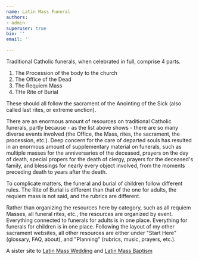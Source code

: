 ```yaml
---
name: Latin Mass Funeral
authors:
- admin
superuser: true
bio: ''
email: ''

---
```


<html prefix="og: http://ogp.me/ns#">
<head>
<title>Latin Mass Funeral</title>
<meta property="og:title" content="Latin Mass Funeral" />
<meta property="og:type" content="website" />
<meta property="og:url" content="https://www.latinmassfuneral.com/" />
<meta property="og:image" content="https://latinmassbaptism.com/img/sharing.png" />
</head>
</html>

Traditional Catholic funerals, when celebrated in full, comprise 4 parts. 

1. The Procession of the body to the church
2. The Office of the Dead 
3. The Requiem Mass 
4. THe Rite of Burial 

These should all follow the sacrament of the Anointing of the Sick (also called last rites, or extreme unction).

There are an enormous amount of resources on traditional Catholic funerals, partly because - as the list above shows - there are so many diverse events involved (the Office, the Mass, rites, the sacrament, the procession, etc.). Deep concern for the care of departed souls has resulted in an enormous amount of supplementary material on funerals, such as multiple masses for the anniversaries of the deceased, prayers on the day of death, special propers for the death of clergy, prayers for the deceased's family, and blessings for nearly every object involved, from the moments preceding death to years after the death. 

To complicate matters, the funeral and burial of children follow different rules. The Rite of Burial is different than that of the one for adults, the requiem mass is not said, and the rubrics are different. 

Rather than organizing the resources here by category, such as all requiem Masses, all funeral rites, etc., the resources are organized by event. Everything connected to funerals for adults is in one place. Everything for funerals for children is in one place. Following the layout of my other sacrament websites, all other resources are either under "Start Here" (glossary, FAQ, about), and "Planning" (rubrics, music, prayers, etc.). 

A sister site to [Latin Mass Wedding](https://www.latinmasswedding.com/) and [Latin Mass Baptism](https://www.latinmassbaptism.com/)
